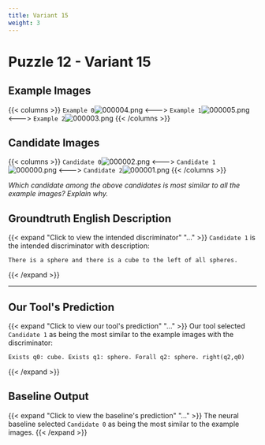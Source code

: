 ```yaml
---
title: Variant 15
weight: 3
---
```


# Puzzle 12 - Variant 15

## Example Images
{{< columns >}}
`Example 0`![000004.png](/clevr-variants/aphaeresis/fovariant-15/render/images/CLEVR_val_000004.png)
<--->
`Example 1`![000005.png](/clevr-variants/aphaeresis/fovariant-15/render/images/CLEVR_val_000005.png)
<--->
`Example 2`![000003.png](/clevr-variants/aphaeresis/fovariant-15/render/images/CLEVR_val_000003.png)
{{< /columns >}}

## Candidate Images
{{< columns >}}
`Candidate 0`![000002.png](/clevr-variants/aphaeresis/fovariant-15/render/images/CLEVR_val_000002.png)
<--->
`Candidate 1`![000000.png](/clevr-variants/aphaeresis/fovariant-15/render/images/CLEVR_val_000000.png)
<--->
`Candidate 2`![000001.png](/clevr-variants/aphaeresis/fovariant-15/render/images/CLEVR_val_000001.png)
{{< /columns >}}

*Which candidate among the above candidates is most similar to all the example images? Explain why.*

## Groundtruth English Description

{{< expand "Click to view the intended discriminator" "..." >}}
`Candidate 1` is the intended discriminator with description:
```plaintext 
There is a sphere and there is a cube to the left of all spheres.
```
{{< /expand >}}

---



## Our Tool's Prediction

{{< expand "Click to view our tool's prediction" "..." >}}
Our tool selected `Candidate 1` as being the most similar to the example images with the discriminator:
```plaintext
Exists q0: cube. Exists q1: sphere. Forall q2: sphere. right(q2,q0)
```
{{< /expand >}}



## Baseline Output

{{< expand "Click to view the baseline's prediction" "..." >}}
The neural baseline selected `Candidate 0` as being the most similar to the example images.
{{< /expand >}}

